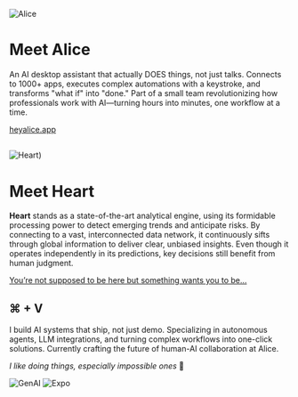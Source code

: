 ![Alice](https://github.com/user-attachments/assets/140a92d9-c6bf-4cce-baa2-0a8bb75e558b)

# Meet Alice

An AI desktop assistant that actually DOES things, not just talks. Connects to 1000+ apps, executes complex automations with a keystroke, and transforms "what if" into "done." Part of a small team revolutionizing how professionals work with AI—turning hours into minutes, one workflow at a time.

[heyalice.app](https://heyalice.app/)

## 

![Heart)](https://github.com/user-attachments/assets/f98b1ee2-de73-49a0-a1ac-665d2edd10cf)

# Meet Heart

**Heart** stands as a state-of-the-art analytical engine, using its formidable processing power to detect emerging trends and anticipate risks. By connecting to a vast, interconnected data network, it continuously sifts through global information to deliver clear, unbiased insights. Even though it operates independently in its predictions, key decisions still benefit from human judgment.

[You’re not supposed to be here but something wants you to be...](#)

## ⌘ + V

I build AI systems that ship, not just demo. Specializing in autonomous agents, LLM integrations, and turning complex workflows into one-click solutions. Currently crafting the future of human-AI collaboration at Alice.

*I like doing things, especially impossible ones* 💙

![GenAI](https://img.shields.io/badge/gen_ai-181818?style=for-the-badge&logo=openai&logoColor=white)
![Expo](https://img.shields.io/badge/expo-1C1E24?style=for-the-badge&logo=expo&logoColor=#D04A37)
